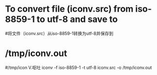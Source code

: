 # To convert file (iconv.src) from iso-8859-1 to utf-8 and save to
#将文件（iconv.src）从iso-8859-1转换为utf-8并保存到
# /tmp/iconv.out
#/tmp/icon V.呕吐
iconv -f iso-8859-1 -t utf-8 iconv.src -o /tmp/iconv.out
